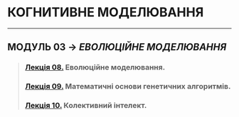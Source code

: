 # **КОГНИТИВНЕ МОДЕЛЮВАННЯ**
***
## **МОДУЛЬ 03** -> *ЕВОЛЮЦІЙНЕ МОДЕЛЮВАННЯ*
>### **[Лекція 08.](/01_LEC/Modulo_3/2021_CM_Lec_08_.pdf) Еволюційне моделювання**.  
>### **[Лекція 09.](/01_LEC/Modulo_3/2021_CM_Lec_09_.pdf) Математичні основи генетичних алгоритмів**.  
>### **[Лекція 10.](/01_LEC/Modulo_3/2021_CM_Lec_10_.pdf) Колективний інтелект**.  
